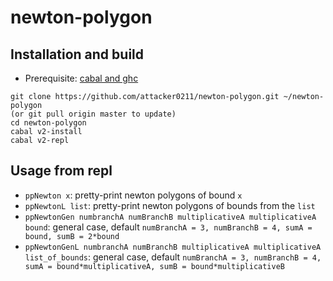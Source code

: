 # newton-polygon

## Installation and build
* Prerequisite: [cabal and ghc](https://www.haskell.org/ghcup/)

```
git clone https://github.com/attacker0211/newton-polygon.git ~/newton-polygon 
(or git pull origin master to update)
cd newton-polygon
cabal v2-install
cabal v2-repl 
```
## Usage from repl
* `ppNewton x`: pretty-print newton polygons of bound `x`
* `ppNewtonL list`: pretty-print newton polygons of bounds from the `list`
* `ppNewtonGen numbranchA numBranchB multiplicativeA multiplicativeA bound`: general case, default `numBranchA = 3, numBranchB = 4, sumA = bound, sumB = 2*bound`
* `ppNewtonGenL numbranchA numBranchB multiplicativeA multiplicativeA list_of_bounds`: general case, default `numBranchA = 3, numBranchB = 4, sumA = bound*multiplicativeA, sumB = bound*multiplicativeB`

